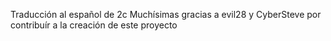 Traducción al español de 2c
Muchísimas gracias a evil28 y CyberSteve por contribuír a la creación de este proyecto
